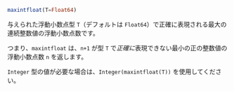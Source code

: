 ```julia
maxintfloat(T=Float64)
```

与えられた浮動小数点型 `T`（デフォルトは `Float64`）で正確に表現される最大の連続整数値の浮動小数点数です。

つまり、`maxintfloat` は、`n+1` が型 `T` で*正確に*表現できない最小の正の整数値の浮動小数点数 `n` を返します。

`Integer` 型の値が必要な場合は、`Integer(maxintfloat(T))` を使用してください。
